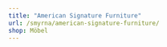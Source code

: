 ```yaml
---
title: "American Signature Furniture"
url: /smyrna/american-signature-furniture/
shop: Möbel
---
```

